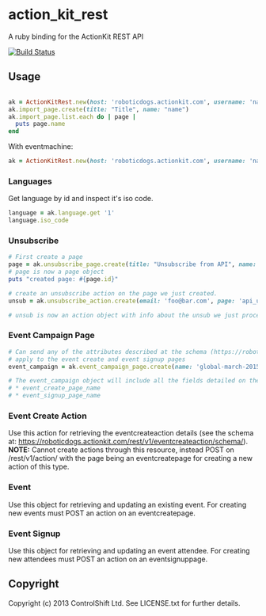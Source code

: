 # action_kit_rest

A ruby binding for the ActionKit REST API

[![Build Status](https://travis-ci.org/controlshift/action_kit_rest.svg)](https://travis-ci.org/controlshift/action_kit_rest)

## Usage

```ruby

ak = ActionKitRest.new(host: 'roboticdogs.actionkit.com', username: 'name', password: 'pass')
ak.import_page.create(title: "Title", name: "name")
ak.import_page.list.each do | page |
  puts page.name
end

```

With eventmachine:

```ruby
ak = ActionKitRest.new(host: 'roboticdogs.actionkit.com', username: 'name', password: 'pass', adapter: :em_synchrony)
```

### Languages

Get language by id and inspect it's iso code.

```ruby
language = ak.language.get '1'
language.iso_code
```

### Unsubscribe


```ruby
# First create a page
page = ak.unsubscribe_page.create(title: "Unsubscribe from API", name: "api_unsubscribes")
# page is now a page object
puts "created page: #{page.id}"

# create an unsubscribe action on the page we just created.
unsub = ak.unsubscribe_action.create(email: 'foo@bar.com', page: 'api_unsubscribes')

# unsub is now an action object with info about the unsub we just processed.
```

### Event Campaign Page

```ruby
# Can send any of the attributes described at the schema (https://roboticdogs.actionkit.com/rest/v1/campaign/schema/) plus a collection of tag URIs to
# apply to the event create and event signup pages
event_campaign = ak.event_campaign_page.create(name: 'global-march-2015', title: 'Global March 2015', event_pages_tags: ["/rest/v1/tag/1/", "/rest/v1/tag/99/"])

# The event_campaign object will include all the fields detailed on the schema plus the ID (as an integer, not as a URI) of the associated pages:
# * event_create_page_name
# * event_signup_page_name
```

### Event Create Action

Use this action for retrieving the eventcreateaction details (see the schema at: https://roboticdogs.actionkit.com/rest/v1/eventcreateaction/schema/).
**NOTE:** Cannot create actions through this resource, instead POST on /rest/v1/action/ with the page being an eventcreatepage for creating a new action of this type.

### Event

Use this object for retrieving and updating an existing event. For creating new events must POST an action on an eventcreatepage.

### Event Signup

Use this object for retrieving and updating an event attendee. For creating new attendees must POST an action on an eventsignuppage.

## Copyright

Copyright (c) 2013 ControlShift Ltd. See LICENSE.txt for
further details.

